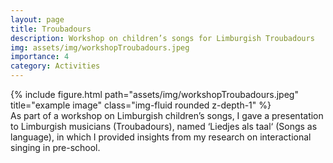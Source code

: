 ```yaml
---
layout: page
title: Troubadours
description: Workshop on children’s songs for Limburgish Troubadours
img: assets/img/workshopTroubadours.jpeg
importance: 4
category: Activities
---
```

<div class="row">
    <div class="col-sm mt-3 mt-md-0">
        {% include figure.html path="assets/img/workshopTroubadours.jpeg" title="example image" class="img-fluid rounded z-depth-1" %}
    </div>
</div>
<div class="caption">
</div>
As part of a workshop on Limburgish children’s songs, I gave a presentation to Limburgish musicians (Troubadours), named ‘Liedjes als taal‘ (Songs as language), in which I provided insights from my research on interactional singing in pre-school.

